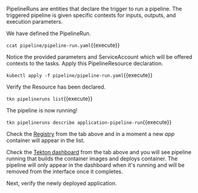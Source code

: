 PipelineRuns are entities that declare the trigger to run a pipeline. The triggered pipeline is given specific contexts for inputs, outputs, and execution parameters.

We have defined the PipelineRun.

`ccat pipeline/pipeline-run.yaml`{{execute}}

Notice the provided parameters and ServiceAccount which will be offered contexts to the tasks. Apply this PipelineResource declaration.

`kubectl apply -f pipeline/pipeline-run.yaml`{{execute}}

Verify the Resource has been declared.

`tkn pipelineruns list`{{execute}}

The pipeline is now running!

`tkn pipelineruns describe application-pipeline-run`{{execute}}

Check the [Registry](
https://[[HOST_SUBDOMAIN]]-31000-[[KATACODA_HOST]].environments.katacoda.com/) from the tab above and in a moment a new _app_ container will appear in the list.

Check the [Tekton dashboard](
https://[[HOST_SUBDOMAIN]]-31500-[[KATACODA_HOST]].environments.katacoda.com/) from the tab above and you will see pipeline running that builds the container images and deploys container. The pipeline will only appear in the dashboard when it's running and will be removed from the interface once it completes.

Next, verify the newly deployed application.
